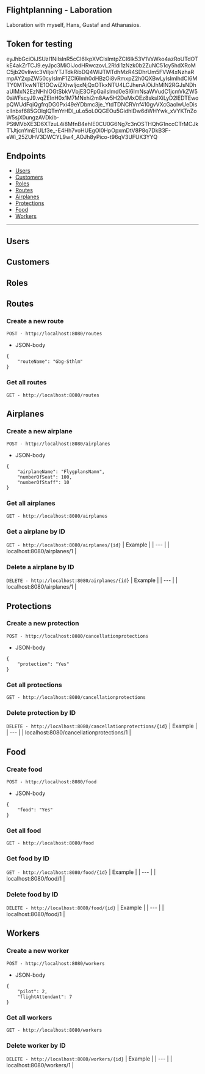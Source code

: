 ## Flightplanning - Laboration
Laboration with myself, Hans, Gustaf and Athanasios.

## Token for testing
eyJhbGciOiJSUzI1NiIsInR5cCI6IkpXVCIsImtpZCI6Ik53V1VsWko4azRoUTdOTkE4akZrTCJ9.eyJpc3MiOiJodHRwczovL2Rldi1zNzk0b2ZuNC51cy5hdXRoMC5jb20vIiwic3ViIjoiYTJTdkRibDQ4WlJTMTdhMzR4SDhrUm5FVW4xNzhaRmpAY2xpZW50cyIsImF1ZCI6Imh0dHBzOi8vRmxpZ2h0QXBwLyIsImlhdCI6MTY0MTkwNTE1OCwiZXhwIjoxNjQxOTkxNTU4LCJhenAiOiJhMlN2RGJsNDhaUlMxN2EzNHhIOGtSbkVVbjE3OFpGaiIsImd0eSI6ImNsaWVudC1jcmVkZW50aWFscyJ9.vqZEInH0x1M7MNxhi2m8Aw5H2DeMxOEz8sksIXiLyD2lEDTEwopQWUdFqiQgfrqDG0Pxi49eYDbmc3je_YtdTDNCRVnf410gvVXcGaoIwUeDiscIInbsf685GOlqIQTmYrHDl_uLo5oL0QGEOu5GidhIDw6dWHYwk_xVYKTnZoW5sjX0ungzAVDkib-PStMVbXE3D6XTzuL4i8MfnB4ehIE0CU0G6Ng7c3nOSTHQhG1nccCTrMCJkT1JtjcnYmE1ULf3e_-E4Hh7voHUEgOI0HpOpxmDtV8P8q7DkB3F-eWi_25ZUHV3DWCYL9w4_AOJh8yPico-t96qV3UFUK3YYQ

## Endpoints
- [Users](#users)
- [Customers](#customers)
- [Roles](#roles)
- [Routes](#routes)
- [Airplanes](#airplanes)
- [Protections](#protections)
- [Food](#food)
- [Workers](#workers)
---
## Users

## Customers

## Roles

## Routes
### Create a new route
``
POST - http://localhost:8080/routes
``
- JSON-body
```
{
	"routeName": "Gbg-Sthlm"
}
```
### Get all routes
``
GET - http://localhost:8080/routes
``

## Airplanes
### Create a new airplane
``
POST - http://localhost:8080/airplanes
``
- JSON-body
```
{
	"airplaneName": "FlygplansNamn",
	"numberOfSeat": 100,
	"numberOfStaff": 10
}
```

### Get all airplanes
``
GET - http://localhost:8080/airplanes
``

### Get a airplane by ID
``
GET - http://localhost:8080/airplanes/{id}
``
| Example |
| --- |
| localhost:8080/airplanes/1 |

### Delete a airplane by ID
``
DELETE - http://localhost:8080/airplanes/{id}
``
| Example |
| --- |
| localhost:8080/airplanes/1 |

## Protections
### Create a new protection
``
POST - http://localhost:8080/cancellationprotections
``
- JSON-body
```
{
	"protection": "Yes"
}
```

### Get all protections
``
GET - http://localhost:8080/cancellationprotections
``

### Delete protection by ID
``
DELETE - http://localhost:8080/cancellationprotections/{id}
``
| Example |
| --- |
| localhost:8080/cancellationprotections/1 |

## Food
### Create food
``
POST - http://localhost:8080/food
``
- JSON-body
```
{
	"food": "Yes"
}
```

### Get all food
``
GET - http://localhost:8080/food
``

### Get food by ID
``
GET - http://localhost:8080/food/{id}
``
| Example |
| --- |
| localhost:8080/food/1 |

### Delete food by ID
``
DELETE - http://localhost:8080/food/{id}
``
| Example |
| --- |
| localhost:8080/food/1 |

## Workers
### Create a new worker
``
POST - http://localhost:8080/workers
``
- JSON-body
```
{
	"pilot": 2,
	"flightAttendant": 7
}
```

### Get all workers
``
GET - http://localhost:8080/workers
``

### Delete worker by ID
``
DELETE - http://localhost:8080/workers/{id}
``
| Example |
| --- |
| localhost:8080/workers/1 |
